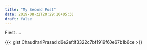 ```yaml
---
title: "My Second Post"
date: 2019-08-22T20:29:10+05:30
draft: false
---
```


Fiest ....

{{< gist ChaudhariPrasad d6e2efdf3322c7bf1919f60e67b1b6ce >}}
